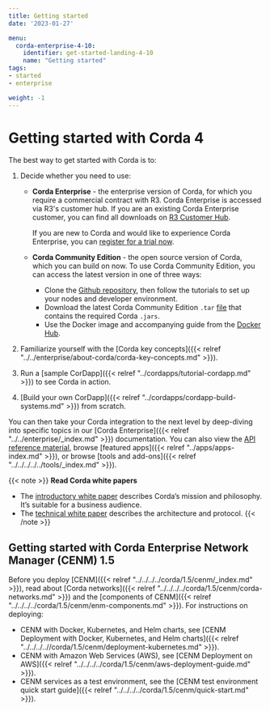 ```yaml
---
title: Getting started
date: '2023-01-27'

menu:
  corda-enterprise-4-10:
    identifier: get-started-landing-4-10
    name: "Getting started"
tags:
- started
- enterprise

weight: -1
---
```


# Getting started with Corda 4
The best way to get started with Corda is to:
1. Decide whether you need to use:
   * **Corda Enterprise** - the enterprise version of Corda, for which you require a commercial contract with R3. Corda Enterprise is accessed via R3's customer hub. If you are an existing Corda Enterprise customer, you can find all downloads on [R3 Customer Hub](https://customerhub.r3.com/s/).

     If you are new to Corda and would like to experience Corda Enterprise, you can [register for a trial now](https://www.corda.net/get-corda/).
   * **Corda Community Edition** - the open source version of Corda, which you can build on now. To use Corda Community Edition, you can access the latest version in one of three ways:
     * Clone the [Github repository](https://github.com/corda/corda), then follow the tutorials to set up your nodes and developer environment.
     * Download the latest Corda Community Edition `.tar` [file](https://download.corda.net/corda-community-edition/4.10/community-4.10.tar) that contains the required Corda `.jars`. 
     * Use the Docker image and accompanying guide from the [Docker Hub](https://hub.docker.com/repository/docker/corda/community).

2. Familiarize yourself with the [Corda key concepts]({{< relref "../../enterprise/about-corda/corda-key-concepts.md" >}}). 
3. Run a [sample CorDapp]({{< relref "../cordapps/tutorial-cordapp.md" >}}) to see Corda in action. 
4. [Build your own CorDapp]({{< relref "../cordapps/cordapp-build-systems.md" >}}) from scratch.

You can then take your Corda integration to the next level by deep-diving into specific topics in our [Corda Enterprise]({{< relref "../../enterprise/_index.md" >}}) documentation. You can also view the [API reference material](../../../../../api-ref.html), browse [featured apps]({{< relref "../apps/apps-index.md" >}}), or browse [tools and add-ons]({{< relref "../../../../../tools/_index.md" >}}).

{{< note >}}
<b>Read Corda white papers</b>
* The [introductory white paper](https://www.r3.com/white-papers/the-corda-platform-an-introduction-whitepaper/) describes Corda’s mission and philosophy. It’s suitable for a business audience.
* The [technical white paper](https://www.r3.com/white-papers/corda-technical-whitepaper/) describes the architecture and protocol.
{{< /note >}}

## Getting started with Corda Enterprise Network Manager (CENM) 1.5

Before you deploy [CENM]({{< relref "../../../../corda/1.5/cenm/_index.md" >}}), read about [Corda networks]({{< relref "../../../../corda/1.5/cenm/corda-networks.md" >}}) and the [components of CENM]({{< relref "../../../../corda/1.5/cenm/enm-components.md" >}}). For instructions on deploying:
* CENM with Docker, Kubernetes, and Helm charts, see [CENM Deployment with Docker, Kubernetes, and Helm charts]({{< relref "../../../..//corda/1.5/cenm/deployment-kubernetes.md" >}}).
* CENM with Amazon Web Services (AWS), see [CENM Deployment on AWS]({{< relref "../../../../corda/1.5/cenm/aws-deployment-guide.md" >}}).
* CENM services as a test environment, see the [CENM test environment quick start guide]({{< relref "../../../../corda/1.5/cenm/quick-start.md" >}}).
